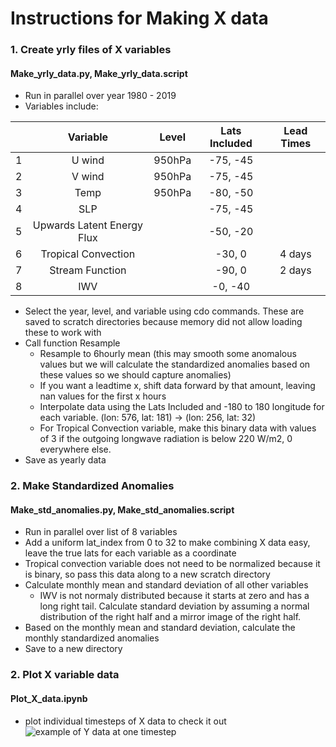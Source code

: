 # Instructions for Making X data

### 1. Create yrly files of X variables
#### Make_yrly_data.py, Make_yrly_data.script

* Run in parallel over year 1980 - 2019
* Variables include:

|| Variable | Level | Lats Included | Lead Times |
|:---:| :---:     |  :---:|  :---:        | :---: |
|1| U wind | 950hPa |    -75, -45 ||
|2| V wind | 950hPa |    -75, -45 ||
|3| Temp | 950hPa |   -80, -50 ||
|4| SLP|  |    -75, -45 ||
|5 |Upwards Latent Energy Flux|  |    -50, -20 ||
|6 |Tropical Convection| |  -30, 0 | 4 days|
|7 |Stream Function| |   -90, 0 |2 days |
|8|IWV|  |    -0, -40 ||
* Select the year, level, and variable using cdo commands. These are saved to scratch directories because memory did not allow loading these to work with
* Call function Resample
    * Resample to 6hourly mean (this may smooth some anomalous values but we will calculate the standardized anomalies based on these values so we should capture anomalies)
    * If you want a leadtime x, shift data forward by that amount, leaving nan values for the first x hours 
    * Interpolate data using the Lats Included and -180 to 180 longitude for each variable. 
    (lon: 576, lat: 181) ->  (lon: 256, lat: 32)
    * For Tropical Convection variable, make this binary data with values of 3 if the outgoing longwave radiation is below 220 W/m2, 0 everywhere else. 
* Save as yearly data

### 2. Make Standardized Anomalies
#### Make_std_anomalies.py, Make_std_anomalies.script

* Run in parallel over list of 8 variables
* Add a uniform lat_index from 0 to 32 to make combining X data easy,
    leave the true lats for each variable as a coordinate
* Tropical convection variable does not need to be normalized because it is binary,
    so pass this data along to a new scratch directory
* Calculate monthly mean and standard deviation of all other variables
    * IWV is not normaly distributed because it starts at zero and has a long right tail.
        Calculate standard deviation by assuming a normal distribution of the right half 
        and a mirror image of the right half. 
* Based on the monthly mean and standard deviation, calculate the monthly standardized anomalies
* Save to a new directory 

### 2. Plot X variable data
#### Plot_X_data.ipynb
* plot individual timesteps of X data to check it out
![example of Y data at one timestep](X_data_example.png)